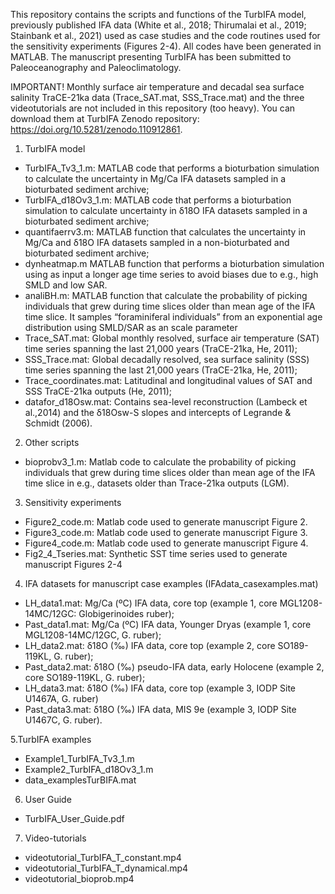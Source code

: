 This repository contains the scripts and functions of the TurbIFA model, previously 
published IFA data (White et al., 2018; Thirumalai et al., 2019; Stainbank et al., 2021) 
used as case studies and the code routines used for the sensitivity experiments (Figures 2-4). 
All codes have been generated in MATLAB. The manuscript presenting TurbIFA has been submitted
to Paleoceanography and Paleoclimatology.

IMPORTANT! Monthly surface air temperature and decadal sea surface salinity TraCE-21ka data
(Trace_SAT.mat, SSS_Trace.mat) and the three videotutorials are not included in this repository 
(too heavy). You can download them at TurbIFA Zenodo repository: https://doi.org/10.5281/zenodo.110912861.

1. TurbIFA model
* TurbIFA_Tv3_1.m: MATLAB code that performs a bioturbation simulation to calculate the uncertainty
in Mg/Ca IFA datasets sampled in a bioturbated sediment archive;
* TurbIFA_d18Ov3_1.m: MATLAB code that performs a bioturbation simulation to calculate uncertainty
in δ18O IFA datasets sampled in a bioturbated sediment archive;
* quantifaerrv3.m: MATLAB function that calculates the uncertainty in Mg/Ca and δ18O IFA datasets
sampled in a non-bioturbated and bioturbated sediment archive;
* dynheatmap.m MATLAB function that performs a bioturbation simulation using as input a longer
 age time series to avoid biases due to e.g., high SMLD and low SAR.
* analiBH.m: MATLAB function that calculate the probability of picking individuals that grew during
time slices older than mean age of the IFA time slice. It samples “foraminiferal individuals”
from an exponential age distribution using SMLD/SAR as an scale parameter
* Trace_SAT.mat: Global monthly resolved, surface air temperature (SAT) time series spanning
the last 21,000 years (TraCE-21ka, He, 2011);
* SSS_Trace.mat: Global decadally resolved, sea surface salinity (SSS) time series spanning
the last 21,000 years (TraCE-21ka, He, 2011);
* Trace_coordinates.mat: Latitudinal and longitudinal values of SAT and SSS TraCE-21ka outputs (He, 2011);
* datafor_d18Osw.mat: Contains sea-level reconstruction (Lambeck et al.,2014) and the δ18Osw-S
slopes and intercepts of Legrande & Schmidt (2006).

2. Other scripts
*   bioprobv3_1.m: Matlab code to calculate the probability of picking individuals that grew
   during time slices older than mean age of the IFA time slice in e.g., datasets older than
   Trace-21ka outputs (LGM).

3. Sensitivity experiments
* Figure2_code.m: Matlab code used to generate manuscript Figure 2.
* Figure3_code.m: Matlab code used to generate manuscript Figure 3.
* Figure4_code.m: Matlab code used to generate manuscript Figure 4.
* Fig2_4_Tseries.mat: Synthetic SST time series used to generate manuscript Figures 2-4

4. IFA datasets for manuscript case examples (IFAdata_casexamples.mat)
* LH_data1.mat: Mg/Ca (ºC) IFA data, core top (example 1, core MGL1208-14MC/12GC: Globigerinoides ruber);
* Past_data1.mat: Mg/Ca (ºC) IFA data, Younger Dryas (example 1, core MGL1208-14MC/12GC, G. ruber);
* LH_data2.mat: δ18O (‰) IFA data, core top (example 2, core SO189-119KL, G. ruber);
* Past_data2.mat: δ18O (‰) pseudo-IFA data, early Holocene (example 2, core SO189-119KL, G. ruber);
* LH_data3.mat: δ18O (‰) IFA data, core top (example 3, IODP Site U1467A, G. ruber)
* Past_data3.mat: δ18O (‰) IFA data, MIS 9e (example 3, IODP Site U1467C, G. ruber).

5.TurbIFA examples
* Example1_TurbIFA_Tv3_1.m
* Example2_TurbIFA_d18Ov3_1.m
* data_examplesTurBIFA.mat

6. User Guide
* TurbIFA_User_Guide.pdf

7. Video-tutorials
* videotutorial_TurbIFA_T_constant.mp4
* videotutorial_TurbIFA_T_dynamical.mp4
* videotutorial_bioprob.mp4

